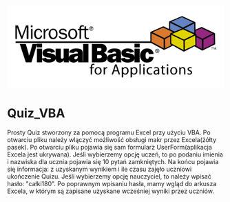 ![fotoExcelVBA](fotoExcelVBA.png)

# Quiz_VBA
Prosty Quiz stworzony za pomocą programu Excel przy użyciu VBA. Po otwarciu pliku należy wlączyć możliwość obsługi makr przez Excela(żółty pasek).
Po otwarciu pliku pojawia się sam formularz UserForm(aplikacja Excela jest ukrywana).
Jeśli wybierzemy opcję uczeń, to po podaniu imienia i nazwiska dla ucznia pojawia się 10 pytań zamkniętych.
Na końcu pojawia się informacja: z uzyskanym wynikiem i ile czasu zajęło uczniowi ukończenie Quizu.
Jeśli wybierzemy opcję nauczyciel, to należy wpisać hasło: "całki180". Po poprawnym wpisaniu hasła,
mamy wgląd do arkusza Excela, w którym są zapisane uzyskane wcześniej wyniki przez uczniów.

